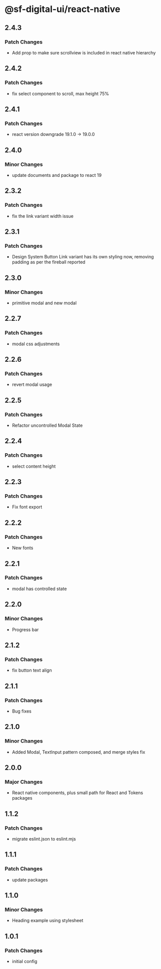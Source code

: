 # @sf-digital-ui/react-native

## 2.4.3

### Patch Changes

- Add prop to make sure scrollview is included in react native hierarchy

## 2.4.2

### Patch Changes

- fix select component to scroll, max height 75%

## 2.4.1

### Patch Changes

- react version downgrade 19.1.0 -> 19.0.0

## 2.4.0

### Minor Changes

- update documents and package to react 19

## 2.3.2

### Patch Changes

- fix the link variant width issue

## 2.3.1

### Patch Changes

- Design System Button Link variant has its own styling now, removing padding as per the fireball reported

## 2.3.0

### Minor Changes

- primitive modal and new modal

## 2.2.7

### Patch Changes

- modal css adjustments

## 2.2.6

### Patch Changes

- revert modal usage

## 2.2.5

### Patch Changes

- Refactor uncontrolled Modal State

## 2.2.4

### Patch Changes

- select content height

## 2.2.3

### Patch Changes

- Fix font export

## 2.2.2

### Patch Changes

- New fonts

## 2.2.1

### Patch Changes

- modal has controlled state

## 2.2.0

### Minor Changes

- Progress bar

## 2.1.2

### Patch Changes

- fix button text align

## 2.1.1

### Patch Changes

- Bug fixes

## 2.1.0

### Minor Changes

- Added Modal, TextInput pattern composed, and merge styles fix

## 2.0.0

### Major Changes

- React native components, plus small path for React and Tokens packages

## 1.1.2

### Patch Changes

- migrate eslint.json to eslint.mjs

## 1.1.1

### Patch Changes

- update packages

## 1.1.0

### Minor Changes

- Heading example using stylesheet

## 1.0.1

### Patch Changes

- initial config
